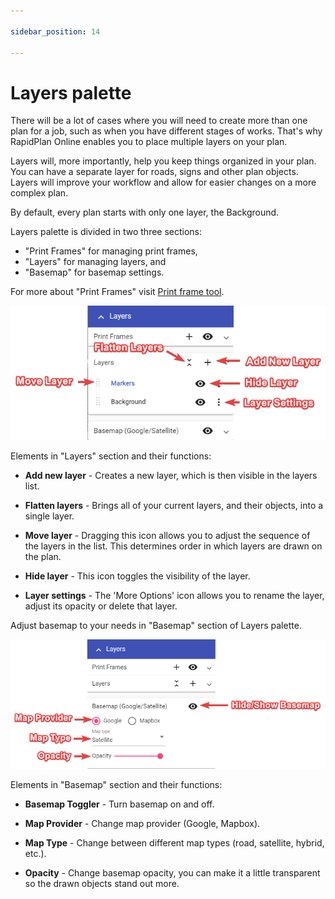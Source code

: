 ```yaml
---

sidebar_position: 14

---
```

# Layers palette

There will be a lot of cases where you will need to create more than one plan for a job, such as when you have different stages of works. That's why RapidPlan Online enables you to place multiple layers on your plan.

Layers will, more importantly, help you keep things organized in your plan. You can have a separate layer for roads, signs and other plan objects. Layers will improve your workflow and allow for easier changes on a more complex plan.

By default, every plan starts with only one layer, the Background.

Layers palette is divided in two three sections:

- "Print Frames" for managing print frames,
- "Layers" for managing layers, and
- "Basemap" for basemap settings.

For more about "Print Frames" visit [Print frame tool](./Print%20frame%20tool.md).

![Layers Palette](./Assets/Layers_Palette.png)

Elements in "Layers" section and their functions:

- **Add new layer** - Creates a new layer, which is then visible in the layers list.
  
- **Flatten layers** - Brings all of your current layers, and their objects, into a single layer.
  
- **Move layer** - Dragging this icon allows you to adjust the sequence of the layers in the list. This determines order in which layers are drawn on the plan.
  
- **Hide layer** - This icon toggles the visibility of the layer.
  
- **Layer settings** - The 'More Options' icon allows you to rename the layer, adjust its opacity or delete that layer.

Adjust basemap to your needs in "Basemap" section of Layers palette.

![Basemap Settings](./Assets/Basemap_Settings.png)

Elements in "Basemap" section and their functions:

- **Basemap Toggler** - Turn basemap on and off.
  
- **Map Provider** - Change map provider (Google, Mapbox).
  
- **Map Type** - Change between different map types (road, satellite, hybrid, etc.).
  
- **Opacity** - Change basemap opacity, you can make it a little transparent so the drawn objects stand out more.
